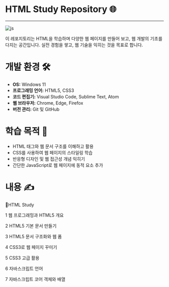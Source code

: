 # HTML Study Repository 🌐
------------------------------------------------------------
![js](https://img.shields.io/badge/HTML-239120?style=for-the-badge&logo=html5&logoColor=white)


이 레포지토리는 HTML을 학습하며 다양한 웹 페이지를 만들어 보고, 웹 개발의 기초를 다지는 공간입니다. 실전 경험을 쌓고, 웹 기술을 익히는 것을 목표로 합니다.

# 개발 환경 🛠️
- **OS:** Windows 11  
- **프로그래밍 언어:** HTML5, CSS3  
- **코드 편집기:** Visual Studio Code, Sublime Text, Atom  
- **웹 브라우저:** Chrome, Edge, Firefox  
- **버전 관리:** Git 및 GitHub  

# 학습 목적 🎯
- HTML 태그와 웹 문서 구조를 이해하고 활용  
- CSS를 사용하여 웹 페이지의 스타일링 학습  
- 반응형 디자인 및 웹 접근성 개념 익히기  
- 간단한 JavaScript로 웹 페이지에 동적 요소 추가  

# 내용 ✍️
📁HTML Study

1 웹 프로그래밍과 HTML5 개요

2 HTML5 기본 문서 만들기

3 HTML5 문서 구조화와 웹 폼

4 CSS3로 웹 페이지 꾸미기

5 CSS3 고급 활용

6 자바스크립트 언어

7 자바스크립트 코어 객체와 배열

